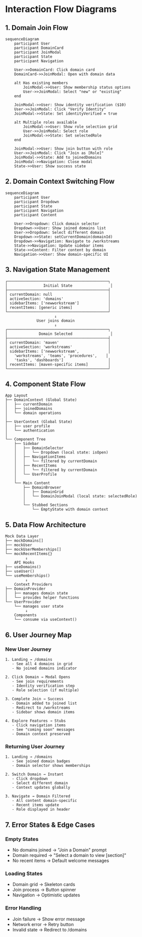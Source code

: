 # Interaction Flow Diagrams

## 1. Domain Join Flow

```mermaid
sequenceDiagram
    participant User
    participant DomainCard
    participant JoinModal
    participant State
    participant Navigation

    User->>DomainCard: Click domain card
    DomainCard->>JoinModal: Open with domain data
    
    alt Has existing members
        JoinModal->>User: Show membership status options
        User->>JoinModal: Select "new" or "existing"
    end
    
    JoinModal->>User: Show identity verification ($10)
    User->>JoinModal: Click "Verify Identity"
    JoinModal->>State: Set identityVerified = true
    
    alt Multiple roles available
        JoinModal->>User: Show role selection grid
        User->>JoinModal: Select role
        JoinModal->>State: Set selectedRole
    end
    
    JoinModal->>User: Show join button with role
    User->>JoinModal: Click "Join as [Role]"
    JoinModal->>State: Add to joinedDomains
    JoinModal->>Navigation: Close modal
    State->>User: Show success state
```

## 2. Domain Context Switching Flow

```mermaid
sequenceDiagram
    participant User
    participant Dropdown
    participant State
    participant Navigation
    participant Content

    User->>Dropdown: Click domain selector
    Dropdown->>User: Show joined domains list
    User->>Dropdown: Select different domain
    Dropdown->>State: setCurrentDomain(domainId)
    Dropdown->>Navigation: Navigate to /workstreams
    State->>Navigation: Update sidebar items
    State->>Content: Filter content by domain
    Navigation->>User: Show domain-specific UI
```

## 3. Navigation State Management

```
┌─────────────────────────────────────────────┐
│                Initial State                 │
├─────────────────────────────────────────────┤
│ currentDomain: null                         │
│ activeSection: 'domains'                    │
│ sidebarItems: ['newworkstream']             │
│ recentItems: [generic items]                │
└─────────────────────────────────────────────┘
                      ↓
              User joins domain
                      ↓
┌─────────────────────────────────────────────┐
│              Domain Selected                 │
├─────────────────────────────────────────────┤
│ currentDomain: 'maven'                      │
│ activeSection: 'workstreams'                │
│ sidebarItems: ['newworkstream',             │
│   'workstreams', 'teams', 'procedures',    │
│   'tasks', 'dashboards']                    │
│ recentItems: [maven-specific items]         │
└─────────────────────────────────────────────┘
```

## 4. Component State Flow

```
App Layout
├── DomainContext (Global State)
│   ├── currentDomain
│   ├── joinedDomains
│   └── domain operations
│
├── UserContext (Global State)
│   ├── user profile
│   └── authentication
│
└── Component Tree
    ├── Sidebar
    │   ├── DomainSelector
    │   │   └── Dropdown (local state: isOpen)
    │   ├── NavigationItems
    │   │   └── filtered by currentDomain
    │   ├── RecentItems
    │   │   └── filtered by currentDomain
    │   └── UserProfile
    │
    └── Main Content
        ├── DomainBrowser
        │   ├── DomainGrid
        │   └── DomainJoinModal (local state: selectedRole)
        │
        └── Stubbed Sections
            └── EmptyState with domain context
```

## 5. Data Flow Architecture

```
Mock Data Layer
├── mockDomains[]
├── mockUser
├── mockUserMemberships[]
└── mockRecentItems{}
         ↓
    API Hooks
├── useDomains()
├── useUser()
└── useMemberships()
         ↓
    Context Providers
├── DomainProvider
│   ├── manages domain state
│   └── provides helper functions
└── UserProvider
    └── manages user state
         ↓
    Components
    └── consume via useContext()
```

## 6. User Journey Map

### New User Journey
```
1. Landing → /domains
   - See all 4 domains in grid
   - No joined domains indicator

2. Click Domain → Modal Opens
   - See join requirements
   - Identity verification step
   - Role selection (if multiple)

3. Complete Join → Success
   - Domain added to joined list
   - Redirect to /workstreams
   - Sidebar shows domain items

4. Explore Features → Stubs
   - Click navigation items
   - See "coming soon" messages
   - Domain context preserved
```

### Returning User Journey
```
1. Landing → /domains
   - See joined domain badges
   - Domain selector shows memberships

2. Switch Domain → Instant
   - Click dropdown
   - Select different domain
   - Context updates globally

3. Navigate → Domain Filtered
   - All content domain-specific
   - Recent items update
   - Role displayed in header
```

## 7. Error States & Edge Cases

### Empty States
- No domains joined → "Join a Domain" prompt
- Domain required → "Select a domain to view [section]"
- No recent items → Default welcome messages

### Loading States
- Domain grid → Skeleton cards
- Join process → Button spinner
- Navigation → Optimistic updates

### Error Handling
- Join failure → Show error message
- Network error → Retry button
- Invalid state → Redirect to /domains